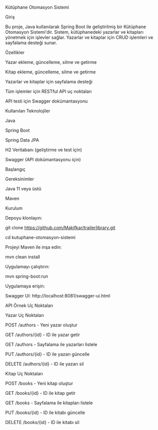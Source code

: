 Kütüphane Otomasyon Sistemi 

Giriş 

Bu proje, Java kullanılarak Spring Boot ile geliştirilmiş bir Kütüphane Otomasyon Sistemi'dir. Sistem, kütüphanedeki yazarlar ve kitapları yönetmek için işlevler sağlar. Yazarlar ve kitaplar için CRUD işlemleri ve sayfalama desteği sunar. 

Özellikler 

Yazar ekleme, güncelleme, silme ve getirme 

Kitap ekleme, güncelleme, silme ve getirme 

Yazarlar ve kitaplar için sayfalama desteği 

Tüm işlemler için RESTful API uç noktaları 

API testi için Swagger dokümantasyonu 

Kullanılan Teknolojiler 

Java 

Spring Boot 

Spring Data JPA 

H2 Veritabanı (geliştirme ve test için) 

Swagger (API dokümantasyonu için) 

Başlangıç 

Gereksinimler 

Java 11 veya üstü 

Maven 

Kurulum 

Depoyu klonlayın: 

git clone https://github.com/Makifkar/trailerlibrary.git 

 
cd kutuphane-otomasyon-sistemi 
 

Projeyi Maven ile inşa edin: 

mvn clean install 
 

Uygulamayı çalıştırın: 

mvn spring-boot:run 
 

Uygulamaya erişin: 

 

Swagger UI: http://localhost:8081/swagger-ui.html 

API Örnek Uç Noktaları 

Yazar Uç Noktaları 

POST /authors - Yeni yazar oluştur 

GET /authors/{id} - ID ile yazar getir 

GET /authors - Sayfalama ile yazarları listele 

PUT /authors/{id} - ID ile yazarı güncelle 

DELETE /authors/{id} - ID ile yazarı sil 

Kitap Uç Noktaları 

POST /books - Yeni kitap oluştur 

GET /books/{id} - ID ile kitap getir 

GET /books - Sayfalama ile kitapları listele 

PUT /books/{id} - ID ile kitabı güncelle 

DELETE /books/{id} - ID ile kitabı sil 
